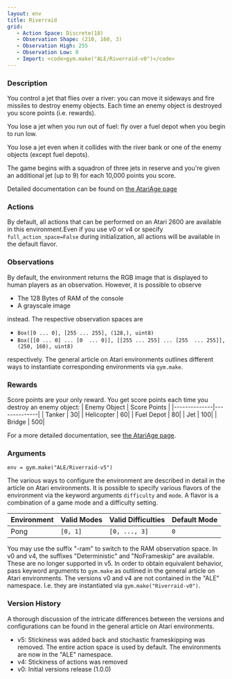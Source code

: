 ```yaml
---
layout: env
title: Riverraid
grid:
   - Action Space: Discrete(18)
   - Observation Shape: (210, 160, 3)
   - Observation High: 255
   - Observation Low: 0
   - Import: <code>gym.make("ALE/Riverraid-v0")</code>
---
```


### Description
You control a jet that flies over a river: you can move it sideways and fire missiles to destroy enemy objects. Each time an enemy object is destroyed you score points (i.e. rewards). 

You lose a jet when you run out of fuel: fly over a fuel depot when you begin to run low. 

You lose a jet even when it collides with the river bank or one of the enemy objects (except fuel depots). 

The game begins with a squadron of three jets in reserve and you're given an additional jet (up to 9) for each 10,000 points you score.

Detailed documentation can be found on [the AtariAge page](https://atariage.com/manual_html_page.php?SoftwareLabelID=409)

### Actions
By default, all actions that can be performed on an Atari 2600 are available in this environment.Even if you use v0 or v4 or specify `full_action_space=False` during initialization, all actions will be available in the default flavor.

### Observations
By default, the environment returns the RGB image that is displayed to human players as an observation. However, it is
possible to observe
- The 128 Bytes of RAM of the console
- A grayscale image

instead. The respective observation spaces are
- `Box([0 ... 0], [255 ... 255], (128,), uint8)`
- `Box([[0 ... 0]
 ...
 [0  ... 0]], [[255 ... 255]
 ...
 [255  ... 255]], (250, 160), uint8)
`

respectively. The general article on Atari environments outlines different ways to instantiate corresponding environments
via `gym.make`.

### Rewards
Score points are your only reward. You get score points each time you destroy an enemy object:
| Enemy Object | Score Points |
|--------------|--------------|
| Tanker       |  30|
| Helicopter   |  60|
| Fuel Depot   |  80|
| Jet          | 100|
| Bridge       | 500| 

For a more detailed documentation, see [the AtariAge page](https://atariage.com/manual_html_page.php?SoftwareLabelID=587).

### Arguments

```
env = gym.make("ALE/Riverraid-v5")
```

The various ways to configure the environment are described in detail in the article on Atari environments.
It is possible to specify various flavors of the environment via the keyword arguments `difficulty` and `mode`. 
A flavor is a combination of a game mode and a difficulty setting.

|      Environment | Valid Modes                                                                                                                                                                         | Valid Difficulties | Default Mode |
|------------------|-------------------------------------------------------------------------------------------------------------------------------------------------------------------------------------|--------------------|--------------|
|             Pong | `[0, 1]`                                                                                                                                                                            |      `[0, ..., 3]` | `0`          |

You may use the suffix "-ram" to switch to the RAM observation space. In v0 and v4, the suffixes "Deterministic" and "NoFrameskip" 
are available. These are no longer supported in v5. In order to obtain equivalent behavior, pass keyword arguments to `gym.make` as outlined in 
the general article on Atari environments.
The versions v0 and v4 are not contained in the "ALE" namespace. I.e. they are instantiated via `gym.make("Riverraid-v0")`.

### Version History
A thorough discussion of the intricate differences between the versions and configurations can be found in the
general article on Atari environments. 

* v5: Stickiness was added back and stochastic frameskipping was removed. The entire action space is used by default. The environments are now in the "ALE" namespace.
* v4: Stickiness of actions was removed
* v0: Initial versions release (1.0.0)
